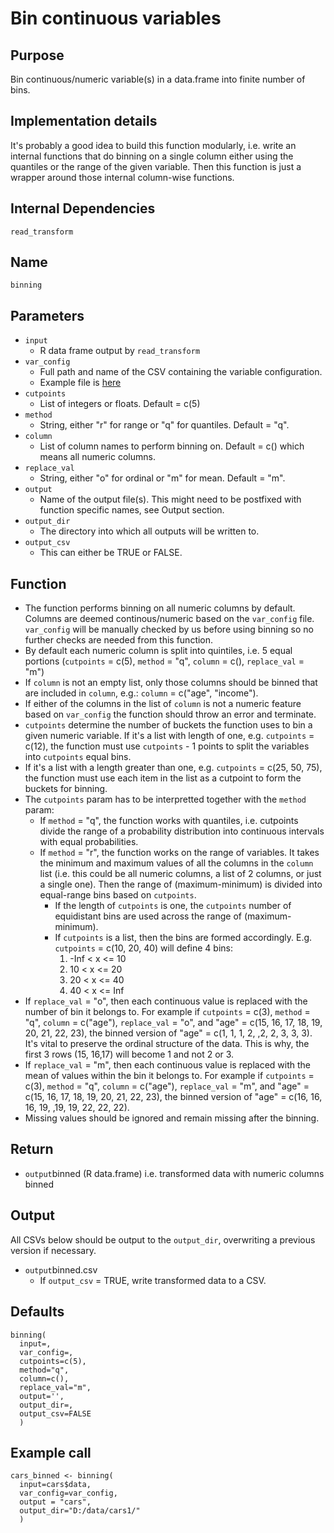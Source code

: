 # Bin continuous variables

## Purpose
Bin continuous/numeric variable(s) in a data.frame into finite number of bins.

## Implementation details
It's probably a good idea to build this function modularly, i.e. write an internal functions that do binning on a single column either using the quantiles or the range of the given variable. Then this function is just a wrapper around those internal column-wise functions.

## Internal Dependencies
`read_transform`

## Name
`binning`

## Parameters
* `input`
  * R data frame output by `read_transform`
* `var_config`
  * Full path and name of the CSV containing the variable configuration.
  * Example file is [here](../example_metadata_files/var_config.csv)
* `cutpoints`
  * List of integers or floats. Default = c(5)
* `method`
  * String, either "r" for range or "q" for quantiles. Default = "q".
* `column`
  * List of column names to perform binning on. Default = c() which means all numeric columns.
* `replace_val`
  * String, either "o" for ordinal or "m" for mean. Default = "m".
* `output`
  * Name of the output file(s). This might need to be postfixed with function specific names, see Output section.
* `output_dir`
  * The directory into which all outputs will be written to.
* `output_csv`
  * This can either be TRUE or FALSE.

## Function

* The function performs binning on all numeric columns by default. Columns are deemed continous/numeric based on the `var_config` file. `var_config` will be manually checked by us before using binning so no further checks are needed from this function.
* By default each numeric column is split into quintiles, i.e. 5 equal portions (`cutpoints` = c(5), `method` = "q", `column` = c(), `replace_val` = "m")
* If `column` is not an empty list, only those columns should be binned that are included in `column`, e.g.: `column` = c("age", "income").
* If either of the columns in the list of `column` is not a numeric feature based on `var_config` the function should throw an error and terminate.
* `cutpoints` determine the number of buckets the function uses to bin a given numeric variable. If it's a list with length of one, e.g. `cutpoints` = c(12), the function must use `cutpoints` - 1 points to split the variables into `cutpoints` equal bins.
* If it's a list with a length greater than one, e.g. `cutpoints` = c(25, 50, 75), the function must use each item in the list as a cutpoint to form the buckets for binning.
* The `cutpoints` param has to be interpretted together with the `method` param:
  * If `method` = "q", the function works with quantiles, i.e. cutpoints divide the range of a probability distribution into continuous intervals with equal probabilities.
  * If `method` = "r", the function works on the range of variables. It takes the minimum and maximum values of all the columns in the `column` list (i.e. this could be all numeric columns, a list of 2 columns, or just a single one). Then the range of (maximum-minimum) is divided into equal-range bins based on `cutpoints`.
    * If the length of `cutpoints` is one, the `cutpoints` number of equidistant bins are used across the range of (maximum-minimum).
    * If `cutpoints` is a list, then the bins are formed accordingly. E.g. `cutpoints` = c(10, 20, 40) will define 4 bins:
      1. -Inf < x <=  10
      2. 10 < x <= 20
      3. 20 < x <= 40
      4. 40 < x <= Inf
* If `replace_val` = "o", then each continuous value is replaced with the number of bin it belongs to. For example if `cutpoints` = c(3), `method` = "q", `column` = c("age"), `replace_val` = "o", and "age" = c(15, 16, 17, 18, 19, 20, 21, 22, 23), the binned version of "age" = c(1, 1, 1, 2, ,2, 2, 3, 3, 3). It's vital to preserve the ordinal structure of the data. This is why, the first 3 rows (15, 16,17) will become 1 and not 2 or 3.
* If `replace_val` = "m", then each continuous value is replaced with the mean of values within the bin it belongs to. For example if `cutpoints` = c(3), `method` = "q", `column` = c("age"), `replace_val` = "m", and "age" = c(15, 16, 17, 18, 19, 20, 21, 22, 23), the binned version of "age" = c(16, 16, 16, 19, ,19, 19, 22, 22, 22).
* Missing values should be ignored and remain missing after the binning.

## Return
* `output`binned (R data.frame) i.e. transformed data with numeric columns binned

## Output
All CSVs below should be output to the `output_dir`, overwriting a previous version if necessary.
* `output`binned.csv
  * If `output_csv` = TRUE, write transformed data to a CSV.

## Defaults
```
binning(
  input=,
  var_config=,
  cutpoints=c(5),
  method="q",
  column=c(),
  replace_val="m",
  output='',
  output_dir=,
  output_csv=FALSE
  )  
```

## Example call
```
cars_binned <- binning(
  input=cars$data,
  var_config=var_config,
  output = "cars",
  output_dir="D:/data/cars1/"
  )
```
